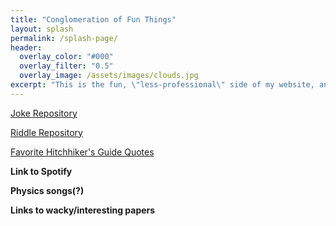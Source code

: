 ```yaml
---
title: "Conglomeration of Fun Things"
layout: splash
permalink: /splash-page/
header:
  overlay_color: "#000"
  overlay_filter: "0.5"
  overlay_image: /assets/images/clouds.jpg
excerpt: "This is the fun, \"less-professional\" side of my website, and whilst it's still under construction, it brings me great joy. Go forth and explore (in a few weeks or so)!"
---
```


[Joke Repository](/jokes.md)

[Riddle Repository](/riddles.md)

[Favorite Hitchhiker's Guide Quotes](/_pages/hhgquotes.md)

**Link to Spotify**

**Physics songs(?)**

**Links to wacky/interesting papers**
